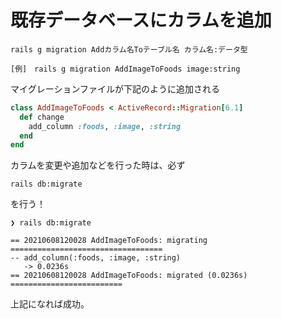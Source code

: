 # 既存データベースにカラムを追加

  ```ターミナル
  rails g migration Addカラム名Toテーブル名 カラム名:データ型
  
  [例]　rails g migration AddImageToFoods image:string
  ```

マイグレーションファイルが下記のように追加される

```20210608120028_add_image_to_foods.rb
class AddImageToFoods < ActiveRecord::Migration[6.1]
  def change
    add_column :foods, :image, :string
  end
end
```

カラムを変更や追加などを行った時は、必ず

`rails db:migrate`

を行う！

```ターミナル
❯ rails db:migrate

== 20210608120028 AddImageToFoods: migrating ==================================
-- add_column(:foods, :image, :string)
   -> 0.0236s
== 20210608120028 AddImageToFoods: migrated (0.0236s) =========================
```

上記になれば成功。
